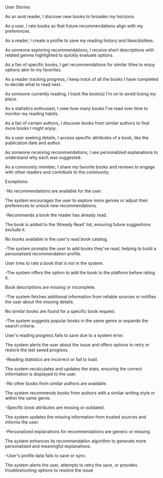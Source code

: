User Stories:

As an avid reader, I discover new books to broaden my horizons.

As a user, I rate books so that future recommendations align with my preferences.

As a reader, I create a profile to save my reading history and likes/dislikes.

As someone exploring recommendations, I receive short descriptions with related genres highlighted to quickly evaluate options.

As a fan of specific books, I get recommendations for similar titles to enjoy options akin to my favorites.

As a reader tracking progress, I keep track of all the books I have completed to decide what to read next.

As someone currently reading, I track the book(s) I'm on to avoid losing my place.

As a statistics enthusiast, I view how many books I've read over time to monitor my reading habits.

As a fan of certain authors, I discover books from similar authors to find more books I might enjoy.

As a user seeking details, I access specific attributes of a book, like the publication date and author.

As someone receiving recommendations, I see personalized explanations to understand why each was suggested.

As a community member, I share my favorite books and reviews to engage with other readers and contribute to the community.


Exceptions:

-No recommendations are available for the user.

The system encourages the user to explore more genres or adjust their preferences to unlock new recommendations.

-Recommends a book the reader has already read.

The book is added to the ‘Already Read’ list, ensuring future suggestions exclude it.

No books available in the user's read book catalog.

-The system prompts the user to add books they've read, helping to build a personalized recommendation profile.

User tries to rate a book that is not in the system.

-The system offers the option to add the book to the platform before rating it.

Book descriptions are missing or incomplete.

-The system fetches additional information from reliable sources or notifies the user about the missing details.

No similar books are found for a specific book request.

-The system suggests popular books in the same genre or expands the search criteria.

User's reading progress fails to save due to a system error.

The system alerts the user about the issue and offers options to retry or restore the last saved progress.

-Reading statistics are incorrect or fail to load.

The system recalculates and updates the stats, ensuring the correct information is displayed to the user.

-No other books from similar authors are available.

The system recommends books from authors with a similar writing style or within the same genre.

-Specific book attributes are missing or outdated.

The system updates the missing information from trusted sources and informs the user.

-Personalized explanations for recommendations are generic or missing.

The system enhances its recommendation algorithm to generate more personalized and meaningful explanations.

-User's profile data fails to save or sync.

The system alerts the user, attempts to retry the save, or provides troubleshooting options to resolve the issue



